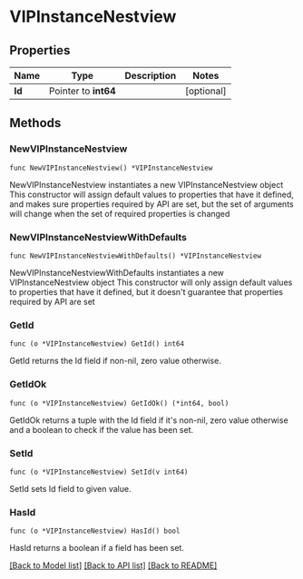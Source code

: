 # VIPInstanceNestview

## Properties

Name | Type | Description | Notes
------------ | ------------- | ------------- | -------------
**Id** | Pointer to **int64** |  | [optional] 

## Methods

### NewVIPInstanceNestview

`func NewVIPInstanceNestview() *VIPInstanceNestview`

NewVIPInstanceNestview instantiates a new VIPInstanceNestview object
This constructor will assign default values to properties that have it defined,
and makes sure properties required by API are set, but the set of arguments
will change when the set of required properties is changed

### NewVIPInstanceNestviewWithDefaults

`func NewVIPInstanceNestviewWithDefaults() *VIPInstanceNestview`

NewVIPInstanceNestviewWithDefaults instantiates a new VIPInstanceNestview object
This constructor will only assign default values to properties that have it defined,
but it doesn't guarantee that properties required by API are set

### GetId

`func (o *VIPInstanceNestview) GetId() int64`

GetId returns the Id field if non-nil, zero value otherwise.

### GetIdOk

`func (o *VIPInstanceNestview) GetIdOk() (*int64, bool)`

GetIdOk returns a tuple with the Id field if it's non-nil, zero value otherwise
and a boolean to check if the value has been set.

### SetId

`func (o *VIPInstanceNestview) SetId(v int64)`

SetId sets Id field to given value.

### HasId

`func (o *VIPInstanceNestview) HasId() bool`

HasId returns a boolean if a field has been set.


[[Back to Model list]](../README.md#documentation-for-models) [[Back to API list]](../README.md#documentation-for-api-endpoints) [[Back to README]](../README.md)


